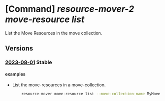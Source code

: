 # [Command] _resource-mover-2 move-resource list_

List the Move Resources in the move collection.

## Versions

### [2023-08-01](/Resources/mgmt-plane/L3N1YnNjcmlwdGlvbnMve30vcmVzb3VyY2Vncm91cHMve30vcHJvdmlkZXJzL21pY3Jvc29mdC5taWdyYXRlL21vdmVjb2xsZWN0aW9ucy97fS9tb3ZlcmVzb3VyY2Vz/2023-08-01.xml) **Stable**

<!-- mgmt-plane /subscriptions/{}/resourcegroups/{}/providers/microsoft.migrate/movecollections/{}/moveresources 2023-08-01 -->

#### examples

- List the move-resources in a move-collection.
    ```bash
        resource-mover move-resource list --move-collection-name MyMoveCollection --resource-group MyResourceGroup
    ```
